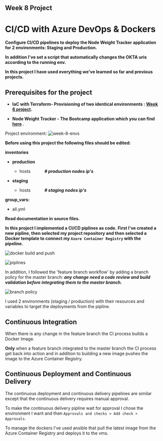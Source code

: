 ## Week 8 Project

# CI/CD with Azure DevOps & Dockers

__Configure CI/CD pipelines to deploy the Node Weight Tracker application for 2 environments: Staging and Production.__

__In addition I've set a script that automatically changes the OKTA uris according to the running env.__

__In this project I have used everything we've learned so far and previous projects.__

## Prerequisites for the project

- __IaC with Terraform- Provisioning of two identical environments : [Week 6 project](https://github.com/Gridin94/Terraform/tree/CI-CD).__

- __Node Weight Tracker - The Bootcamp application which you can find [here](https://github.com/Gridin94/bootcamp-app) .__

Project environment:
![week-8-envs](https://camo.githubusercontent.com/5b41c84bd41e6a41560415440ee422765f39c0cafd7c2e755ee429d8fabb0a70/68747470733a2f2f626f6f7463616d702e7268696e6f70732e696f2f696d616765732f7765656b2d362d656e76732e706e67)



__Before using this project the following files should be edited:__

**inventories**
- **production**
  - hosts &emsp;&emsp;&emsp;__*# production nodes ip's*__

- **staging**

  - hosts &emsp;&emsp;&emsp;__*# staging nodes ip's*__

**group_vars:**

- all.yml


__Read documentation in source files.__

__In this project I implemented a CI/CD piplines as code.__
__First I've created a new pipline, then selected my project repository and then selected a Docker template to connect my `Azure Container Registry` with the pipeline.__

![docker build and push](https://user-images.githubusercontent.com/90269123/141819618-53fd2415-f947-4588-89a7-f4cc54b0b3b2.JPG)


![piplines](https://user-images.githubusercontent.com/90269123/141819654-d031cf9f-9f37-4962-a227-43fdf41df730.jpg)


In addition, I followed the 'feature branch workflow' by adding a branch policy for the master branch: __*any change need a code review and build validation before integrating them to the master branch.*__

![branch policy](https://user-images.githubusercontent.com/90269123/141818787-b9dfa300-0784-4616-b4a0-b28af01ad4ae.jpg)

I used 2 environments (staging / production) with their resources and variables to target the deployments from the pipline.

## Continuous Integration

When there is any change in the feature branch the CI process builds a Docker Image.

__Only__ when a feature branch integrated to the master branch the CI process get back into action and in addition to building a new image pushes the image to the Azure Container Registry.

## Continuous Deployment and Continuous Delivery

The continuous deployment and continuous delivery pipelines are similar except that the continuous delivery requires manual approval.

To make the continuous delivery pipline wait for approval I chose the environment I want and then `Approvals and checks > Add check > Approvals`.

To manage the dockers I've used ansible that pull the latest image from the Azure Container Registry and deploys it to the vms.

